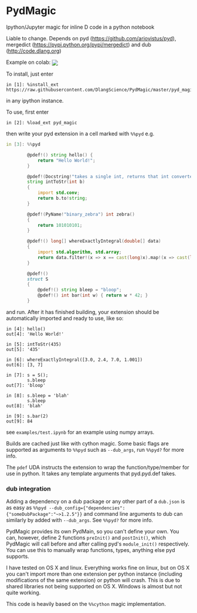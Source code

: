 # PydMagic
Ipython/Jupyter magic for inline D code in a python notebook

Liable to change. Depends on pyd (https://github.com/ariovistus/pyd), mergedict (https://pypi.python.org/pypi/mergedict) and dub (http://code.dlang.org)

Example on colab: [<img src="https://colab.research.google.com/assets/colab-badge.svg" align="center">](https://colab.research.google.com/github/DlangScience/PydMagic/blob/master/examples/colab_example.ipynb)

To install, just enter
```
in [1]: %install_ext https://raw.githubusercontent.com/DlangScience/PydMagic/master/pyd_magic.py
```
in any ipython instance.

To use, first enter
```
in [2]: %load_ext pyd_magic
```

then write your pyd extension in a cell marked with ```%%pyd``` e.g.

```D
in [3]: %%pyd

        @pdef!() string hello() {
            return "Hello World!";
        }

        @pdef!(Docstring!"takes a single int, returns that int converted to a string")
        string intToStr(int b)
        {
            import std.conv;
            return b.to!string;
        }

        @pdef!(PyName!"binary_zebra") int zebra()
        {
            return 101010101;
        }

        @pdef!() long[] whereExactlyIntegral(double[] data)
        {
            import std.algorithm, std.array;
            return data.filter!(x => x == cast(long)x).map!(x => cast(long)x).array;
        }

        @pdef!()
        struct S
        {
            @pdef!() string bleep = "bloop";
            @pdef!() int bar(int w) { return w * 42; }
        }
```
and run. After it has finished building, your extension should be automatically imported and ready to use, like so:

```
in [4]: hello()
out[4]: 'Hello World!'

in [5]: intToStr(435)
out[5]: '435'

in [6]: whereExactlyIntegral([3.0, 2.4, 7.0, 1.001])
out[6]: [3, 7]

in [7]: s = S();
        s.bleep
out[7]: 'bloop'

in [8]: s.bleep = 'blah'
        s.bleep
out[8]: 'blah'

in [9]: s.bar(2)
out[9]: 84
```

see ```examples/test.ipynb``` for an example using numpy arrays.

Builds are cached just like with cython magic. Some basic flags are supported as arguments to ```%%pyd``` such as ```--dub_args```, run ```%%pyd?``` for more info.

The ```pdef``` UDA instructs the extension to wrap the function/type/member for use in python. It takes any template arguments that pyd.pyd.def takes.

### dub integration
Adding a dependency on a dub package or any other part of a ```dub.json``` is as easy as ```%%pyd --dub_config={"dependencies":{"someDubPackage":"~>1.2.5"}}``` and command line arguments to dub can similarly by added with ```--dub_args```. See ```%%pyd?``` for more info.

PydMagic provides its own PydMain, so you can't define your own. You can, however, define 2 functions ```preInit()``` and ```postInit()```, which PydMagic will call before and after calling pyd's ```module_init()``` respectively. You can use this to manually wrap functions, types, anything else pyd supports.

I have tested on OS X and linux. Everything works fine on linux, but on OS X you can't import more than one extension per python instance (including modifications of the same extension) or python will crash. This is due to shared libraries not being supported on OS X. Windows is almost but not quite working.

This code is heavily based on the ```%%cython``` magic implementation.
